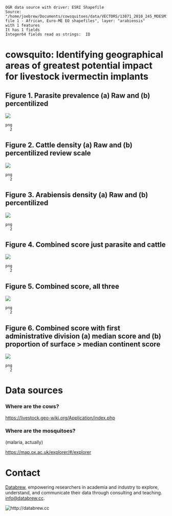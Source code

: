 
<!-- README.md is generated from README.Rmd. Please edit that file -->
    OGR data source with driver: ESRI Shapefile 
    Source: "/home/joebrew/Documents/cowsquitoes/data/VECTORS/13071_2010_245_MOESM1_ESM/Additional file 1 - African, Euro-ME EO shapefiles", layer: "arabiensis"
    with 1 features
    It has 1 fields
    Integer64 fields read as strings:  ID 

cowsquito: Identifying geographical areas of greatest potential impact for livestock ivermectin implants
========================================================================================================

Figure 1. Parasite prevalence (a) Raw and (b) percentilized
-----------------------------------------------------------

<img src="README-unnamed-chunk-3-1.png" style="display: block; margin: auto;" />

    png 
      2 

Figure 2. Cattle density (a) Raw and (b) percentilized **review scale**
-----------------------------------------------------------------------

<img src="README-unnamed-chunk-4-1.png" style="display: block; margin: auto;" />

    png 
      2 

Figure 3. Arabiensis density (a) Raw and (b) percentilized
----------------------------------------------------------

<img src="README-unnamed-chunk-5-1.png" style="display: block; margin: auto;" />

    png 
      2 

Figure 4. Combined score just parasite and cattle
-------------------------------------------------

<img src="README-unnamed-chunk-6-1.png" style="display: block; margin: auto;" />

    png 
      2 

Figure 5. Combined score, all three
-----------------------------------

<img src="README-unnamed-chunk-7-1.png" style="display: block; margin: auto;" />

    png 
      2 

Figure 6. Combined score with first administrative division (a) median score and (b) proportion of surface &gt; median continent score
--------------------------------------------------------------------------------------------------------------------------------------

<img src="README-unnamed-chunk-8-1.png" style="display: block; margin: auto;" />

    png 
      2 

Data sources
============

### Where are the cows?

<https://livestock.geo-wiki.org/Application/index.php>

### Where are the mosquitoes?

(malaria, actually)

<https://map.ox.ac.uk/explorer/#/explorer>

Contact
=======

[Databrew](http://www.databrew.cc), empowering researchers in academia and industry to explore, understand, and communicate their data through consulting and teaching. <a href="mailto:info@databrew.cc?Subject=Hello" target="_top">info@databrew.cc</a>.

<img align="center" src="logo_clear.png" alt="http://databrew.cc">
